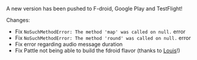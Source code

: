 A new version has been pushed to F-droid, Google Play and TestFlight!

Changes:
- Fix `NoSuchMethodError: The method 'map' was called on null.` error
- Fix `NoSuchMethodError: The method 'round' was called on null.` error
- Fix error regarding audio message duration
- Fix Pattle not being able to build the fdroid flavor (thanks to
  [Louis](https://matrix.to/#/@louis:matthijssen.dev)!)